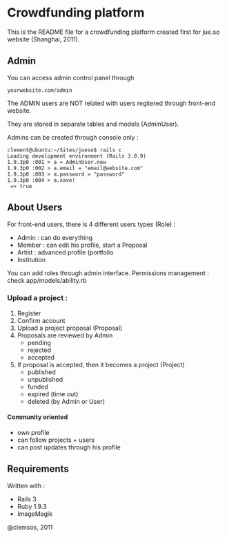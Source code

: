 # Crowdfunding platform #

This is the README file for a crowdfunding platform created first for jue.so website (Shanghai, 2011).


## Admin ##
You can access admin control panel through 

	yourwebsite.com/admin

The ADMIN users are NOT related with users regitered through front-end website.

They are stored in separate tables and models (AdminUser).

Admins can be created through console only :
    
    clement@ubuntu:~/Sites/jueso$ rails c
    Loading development environment (Rails 3.0.9)
    1.9.3p0 :001 > a = AdminUser.new
    1.9.3p0 :002 > a.email = "email@website.com" 
    1.9.3p0 :003 > a.password = "password"
    1.9.3p0 :004 > a.save!
     => true 
    

## About Users ##
For front-end users, there is 4 different users types (Role) :
  * Admin : can do everything
  * Member : can edit his profile, start a Proposal
  * Artist : advanced profile (portfolio
  * Institution 

You can add roles through admin interface.
Permissions management : check app/models/ability.rb

### Upload a project : ###

1. Register
2. Confirm account
2. Upload a project proposal (Proposal)
4. Proposals are reviewed by Admin
    * pending
    * rejected
    * accepted 
5. If proposal is accepted, then it becomes a project (Project)
    * published
    * unpublished
    * funded 
    * expired (time out)
    * deleted (by Admin or User)


#### Community oriented ####
  * own profile
  * can follow projects + users
  * can post updates through his profile 


## Requirements ##
Written with :
  * Rails 3
  * Ruby 1.9.3
  * ImageMagik


@clemsos, 2011
